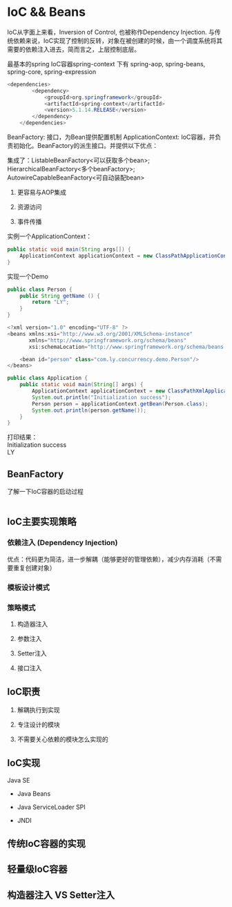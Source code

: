 # IoC && Beans

IoC从字面上来看，Inversion of Control, 也被称作Dependency Injection. 与传统依赖来说，IoC实现了控制的反转，对象在被创建的时候，由一个调度系统将其需要的依赖注入进去，简而言之，上层控制底层。  

最基本的spring IoC容器spring-context 下有 spring-aop, spring-beans, spring-core, spring-expression

```java
<dependencies>
        <dependency>
            <groupId>org.springframework</groupId>
            <artifactId>spring-context</artifactId>
            <version>5.1.14.RELEASE</version>
        </dependency>
    </dependencies>
```

BeanFactory: 接口，为Bean提供配置机制
ApplicationContext: IoC容器，并负责初始化。BeanFactory的派生接口。并提供以下优点：

集成了：ListableBeanFactory<可以获取多个bean>; HierarchicalBeanFactory<多个beanFactory>; AutowireCapableBeanFactory<可自动装配bean>

1. 更容易与AOP集成

2. 资源访问

3. 事件传播

实例一个ApplicationContext：

```java
public static void main(String args[]) {
    ApplicationContext applicationContext = new ClassPathApplicationContext("application.xml");
}
```

实现一个Demo

```java
public class Person {
    public String getName () {
        return "LY";
    }
}
```

```java
<?xml version="1.0" encoding="UTF-8" ?>
<beans xmlns:xsi="http://www.w3.org/2001/XMLSchema-instance"
       xmlns="http://www.springframework.org/schema/beans"
       xsi:schemaLocation="http://www.springframework.org/schema/beans http://www.springframework.org/schema/beans/spring-beans.xsd" default-autowire="byName">

    <bean id="person" class="com.ly.concurrency.demo.Person"/>
</beans>
```

```java
public class Application {
    public static void main(String[] args) {
        ApplicationContext applicationContext = new ClassPathXmlApplicationContext("application.xml");
        System.out.println("Initialization success");
        Person person = applicationContext.getBean(Person.class);
        System.out.println(person.getName());
    }
}
```

打印结果：  
Initialization success  
LY

## BeanFactory

了解一下IoC容器的启动过程

```java

```

## IoC主要实现策略

### 依赖注入 (Dependency Injection)

优点：代码更为简洁，进一步解耦（能够更好的管理依赖），减少内存消耗（不需要重复创建对象）

### 模板设计模式

### 策略模式

1. 构造器注入

2. 参数注入

3. Setter注入

4. 接口注入

## IoC职责

1. 解耦执行到实现

2. 专注设计的模块

3. 不需要关心依赖的模块怎么实现的

## IoC实现

Java SE

* Java Beans

* Java ServiceLoader SPI

* JNDI

## 传统IoC容器的实现



## 轻量级IoC容器

## 构造器注入 VS Setter注入

